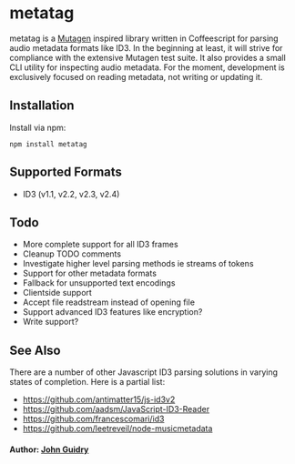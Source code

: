 metatag
=======

metatag is a [Mutagen](https://code.google.com/p/mutagen/) inspired library written in Coffeescript for parsing audio metadata formats like ID3. In the beginning at least, it will strive for compliance with the extensive Mutagen test suite. It also provides a small CLI utility for inspecting audio metadata. For the moment, development is exclusively focused on reading metadata, not writing or updating it.

Installation
------------
Install via npm:

```
npm install metatag
```

Supported Formats
-----------------
* ID3 (v1.1, v2.2, v2.3, v2.4)

Todo
----

* More complete support for all ID3 frames
* Cleanup TODO comments
* Investigate higher level parsing methods ie streams of tokens
* Support for other metadata formats
* Fallback for unsupported text encodings
* Clientside support
* Accept file readstream instead of opening file
* Support advanced ID3 features like encryption?
* Write support?

See Also
--------

There are a number of other Javascript ID3 parsing solutions in varying states of completion. Here is a partial list:

* <https://github.com/antimatter15/js-id3v2>
* <https://github.com/aadsm/JavaScript-ID3-Reader>
* <https://github.com/francescomari/id3>
* <https://github.com/leetreveil/node-musicmetadata>

#### Author: [John Guidry](http://github.com/dirtyrottenscoundrel)
